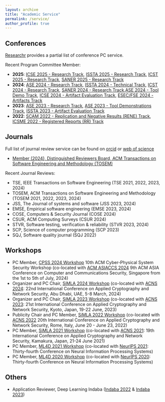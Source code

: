 ```yaml
---
layout: archive
title: "Academic Service"
permalink: /service/
author_profile: true
---
```


Conferences
-------------------------------------

[Researchr](https://conf.researchr.org/profile/ezekielsoremekun) provides a partial list of conference PC service. 

Recent Program Committee Member: 

*  **2025**: [ICSE 2025 - Research Track](https://conf.researchr.org/committee/icse-2025/icse-2025-research-track-research-track), [ISSTA 2025 - Research Track](https://conf.researchr.org/committee/issta-2025/issta-2025-papers-program-committee), [ICST 2025 - Research Track](https://conf.researchr.org/committee/icst-2025/icst-2025-papers-program-committee), [SANER 2025 - Research Track](https://conf.researchr.org/committee/saner-2025/saner-2025-papers-program-committee) 
*  **2024**:   [ASE 2024 - Research Track](https://conf.researchr.org/committee/ase-2024/ase-2024-papers-program-committee), [ISSTA 2024 - Technical Track](https://2024.issta.org/committee/issta-2024-papers-program-committee), [ICST 2024 - Research Track](https://conf.researchr.org/track/icst-2024/icst-2024-papers),  [SANER 2024 - Research Track](https://conf.researchr.org/track/saner-2024/saner-2024-papers),[ASE 2024 - Tool Demo Track](https://conf.researchr.org/committee/ase-2024/ase-2024-tool-demonstrations-program-committee), [ICSE 2024 - Artifact Evaluation Track](https://conf.researchr.org/track/icse-2024/icse-2024-artifact-evaluation), [ESEC/FSE 2024 - Artifacts Track](https://2024.esec-fse.org/committee/fse-2024-artifacts-program-committee)
*  **2023**: [ASE 2023 - Research Track](https://conf.researchr.org/track/ase-2023/ase-2023-papers?), [ASE 2023 - Tool Demonstrations Track](https://conf.researchr.org/track/ase-2023/ase-2023-tool-demonstrations?), [ISSTA 2023 - Artifact Evaluation Track](https://2023.issta.org/track/issta-2023-artifact-evaluation)
*  **2022**: [SCAM 2022 - Replication and Negative Results (RENE) Track](https://www.ieee-scam.org/2022/#pc), [ICSME 2022 - Registered Reports (RR) Track](https://cyprusconferences.org/icsme2022/registered-reports-track/)


Journals
-----------------------------

Full list of journal review service can be found on [orcid](https://orcid.org/0000-0002-0039-8106) or [web of science](https://www.webofscience.com/wos/author/record/ADE-1138-2022) 

* [Member (2024), Distinguished Reviewers Board, ACM Transactions on Software Engineering and Methodology (TOSEM)](https://dl.acm.org/journal/tosem/distinguished-reviewers-board)


Recent Journal Reviews:

*  TSE,  IEEE Transactions on Software Engineering (TSE 2021, 2022, 2023, 2024)
*  TOSEM, ACM Transactions on Software Engineering and Methodology (TOSEM 2021, 2022, 2023, 2024)
*  JSS, The Journal of systems and software (JSS 2023, 2024)
*  EMSE,  Empirical software engineering (EMSE 2023, 2024)
*  COSE, Computers & Security Journal (COSE 2024)
*  CSUR, ACM Computing Surveys (CSUR 2024) 
*  STVR,  Software testing, verification & reliability (STVR 2023, 2024)
*  SCP, Science of computer programming (SCP 2023)
*  SQJ,  Software quality journal (SQJ 2022)


Workshops 
--------------------------------------------------------
* PC Member,  [CPSS 2024 Workshop](https://asiaccs2024.sutd.edu.sg/cpss2024/) 10th ACM Cyber-Physical System Security Workshop (co-located with [ACM ASIACCS 2024](https://asiaccs2024.sutd.edu.sg/) 9th ACM ASIA Conference on Computer and Communications Security, Singapore from the 1st to 5th of July, 2024)
* Organizer and PC Chair, [SiMLA 2024 Workshop](https://simla-workshop.github.io/Simla2024/) (co-located with [ACNS 2024](https://wp.nyu.edu/acns2024/workshops-accepted/): 22nd International Conference on Applied Cryptography and Network Security,  Abu Dhabi, UAE,  5-8 March, 2024)
* Organizer and PC Chair, [SiMLA 2023 Workshop](https://simla-workshop.github.io/Simla2023/) (co-located with [ACNS 2023](https://sulab-sever.u-aizu.ac.jp/ACNS2023/call_workshops.html): 21st International Conference on Applied Cryptography and Network Security, Kyoto, Japan,  19-22 June, 2023)
* Publicity Chair and PC Member, [SiMLA 2022 Workshop](https://asset-group.github.io/simla2022/) (co-located with [ACNS 2022](https://sites.google.com/di.uniroma1.it/acns2022/workshops?authuser=0) 20th International Conference on
Applied Cryptography and Network Security, Rome, Italy, June 20 - June 23, 2022)
* PC Member, [SiMLA 2021 Workshop](https://asset-group.github.io/simla2021/) (co-located with [ACNS 2021](http://sulab-sever.u-aizu.ac.jp/ACNS2021/): 19th International Conference on Applied Cryptography and Network Security,
Kamakura, Japan,  21-24 June 2021)
* PC Member, [ML4D 2021 Workshop](https://ml4d.notion.site/Machine-Learning-for-the-Developing-World-ML4D-2021-548251eab3df4517819c4742c2e5c853) (co-located with [NeurIPS 2021](https://nips.cc/Conferences/2021): Thirty-fourth Conference on Neural Information Processing Systems)
* PC Member, [ML4D 2020 Workshop](https://neurips.cc/virtual/2020/public/workshop_16139.html) (co-located with [NeurIPS 2020](https://nips.cc/Conferences/2020): Thirty-fourth Conference on Neural Information Processing Systems)

Others 
-------
* Application Reviewer, Deep Learning Indaba ([Indaba 2022](https://deeplearningindaba.com/2022/) & [Indaba 2023](https://deeplearningindaba.com/2023/))
